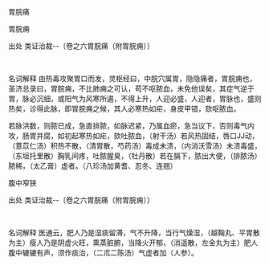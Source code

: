 胃脘痛

胃脘痈

出处 类证治裁--〔卷之六胃脘痛（附胃脘痈）〕

 

名词解释 由热毒攻聚胃口而发，灵枢经曰，中脘穴属胃，隐隐痛者，胃脘痈也，圣济总录曰，胃脘痈，不比肺痈之可认，苟不呕脓血，未免他误矣，其症气逆于胃，脉必沉细，或阳气为风寒所遏，不得上升，人迎必盛，人迎者，胃脉也，盛则热矣，诊得此脉，即胃脘痈之候，其人必寒热如疟，身皮甲错，欬呕脓血。

若脉洪数，则脓已成，急直排脓，如脉迟紧，乃属血瘀，急当议下，否则毒气内攻，肠胃并腐，如初起寒热如疟，欬吐脓血，（射干汤）若风热固结，唇口JJ动，（薏苡仁汤）积热不散，（清胃散，芍药汤）毒成未溃，（内消沃雪汤）未溃毒盛，（东垣托里散）胸乳间疼，吐脓腥臭，（牡丹散）若在膈下，脓出大便，（排脓汤）脓稀，（太乙膏）虚者。（八珍汤加黄耆、忍冬、连翘） 

腹中窄狭

出处 类证治裁--〔卷之六胃脘痛（附胃脘痈）〕

 

名词解释 医通云，肥人乃是湿痰留滞，气不升降，当行气燥湿，（越鞠丸、平胃散为主）瘦人乃是阴虚火旺，熏蒸脏腑，当降火开郁，（消遥散，左金丸为主）肥人腹中辘辘有声，须作痰治，（二朮二陈汤）气虚者加（人参）。

